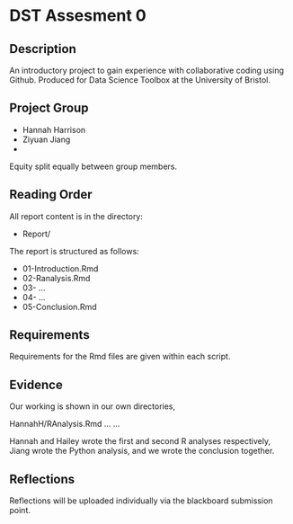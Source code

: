 # DST Assesment 0

## Description

An introductory project to gain experience with collaborative coding using Github. Produced for Data Science Toolbox at the University of Bristol.

## Project Group

* Hannah Harrison
* Ziyuan Jiang
* 

Equity split equally between group members.

## Reading Order

All report content is in the directory:

* Report/

The report is structured as follows:
* 01-Introduction.Rmd
* 02-Ranalysis.Rmd
* 03- ...
* 04- ...
* 05-Conclusion.Rmd

## Requirements

Requirements for the Rmd files are given within each script.

## Evidence

Our working is shown in our own directories,

HannahH/RAnalysis.Rmd
...
...

Hannah and Hailey wrote the first and second R analyses respectively, Jiang wrote the Python analysis, and we wrote the conclusion together.

## Reflections

Reflections will be uploaded individually via the blackboard submission point.



